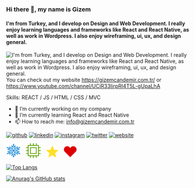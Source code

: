 ### Hi there 👋, my name is Gizem
#### I'm from Turkey, and I develop on Design and Web Development. I really enjoy learning languages and frameworks like React and React Native, as well as work in Wordpress. I also enjoy wireframing, ui, ux, and design general.
![I'm from Turkey, and I develop on Design and Web Development. I really enjoy learning languages and frameworks like React and React Native, as well as work in Wordpress. I also enjoy wireframing, ui, ux, and design general.](https://gizemcandemir.com.tr/images/portfolio/bannergithub.png)
You can check out my website https://gizemcandemir.com.tr/ or https://www.youtube.com/channel/UCiR33IirpRI4T5L-gUpaLhA

Skills:  REACT / JS / HTML / CSS / MVC

- 🔭 I’m currently working on my company 
- 🌱 I’m currently learning React and React Native 
- 📫 How to reach me: info@gizemcandemir.com.tr 


[<img src='https://cdn.jsdelivr.net/npm/simple-icons@3.0.1/icons/github.svg' alt='github' height='40'>](https://github.com/mhndsbgyn)  [<img src='https://cdn.jsdelivr.net/npm/simple-icons@3.0.1/icons/linkedin.svg' alt='linkedin' height='40'>](https://www.linkedin.com/in/https://www.linkedin.com/in/gzmcndmrr//)  [<img src='https://cdn.jsdelivr.net/npm/simple-icons@3.0.1/icons/instagram.svg' alt='instagram' height='40'>](https://www.instagram.com/gzmcndmrr/)  [<img src='https://cdn.jsdelivr.net/npm/simple-icons@3.0.1/icons/twitter.svg' alt='twitter' height='40'>](https://twitter.com/mhnds_bgyn)  [<img src='https://cdn.jsdelivr.net/npm/simple-icons@3.0.1/icons/icloud.svg' alt='website' height='40'>](gizemcandemir.com.tr)  

<a href='https://archiveprogram.github.com/'><img src='https://raw.githubusercontent.com/acervenky/animated-github-badges/master/assets/acbadge.gif' width='40' height='40'></a> <a href='https://docs.github.com/en/developers'><img src='https://raw.githubusercontent.com/acervenky/animated-github-badges/master/assets/devbadge.gif' width='40' height='40'></a> <a href='https://stars.github.com/'><img src='https://raw.githubusercontent.com/acervenky/animated-github-badges/master/assets/starbadge.gif' width='35' height='35'></a> <a href='https://docs.github.com/en/github/supporting-the-open-source-community-with-github-sponsors'><img src='https://raw.githubusercontent.com/acervenky/animated-github-badges/master/assets/sponsorbadge.gif' width='35' height='35'></a> 

[![Top Langs](https://github-readme-stats.vercel.app/api/top-langs/?username=mhndsbgyn)](https://github.com/anuraghazra/github-readme-stats)

[![Anurag's GitHub stats](https://github-readme-stats.vercel.app/api?username=mhndsbgyn)](https://github.com/anuraghazra/github-readme-stats)
